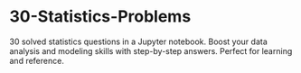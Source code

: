 # 30-Statistics-Problems
30 solved statistics questions in a Jupyter notebook. Boost your data analysis and modeling skills with step-by-step answers. Perfect for learning and reference.
